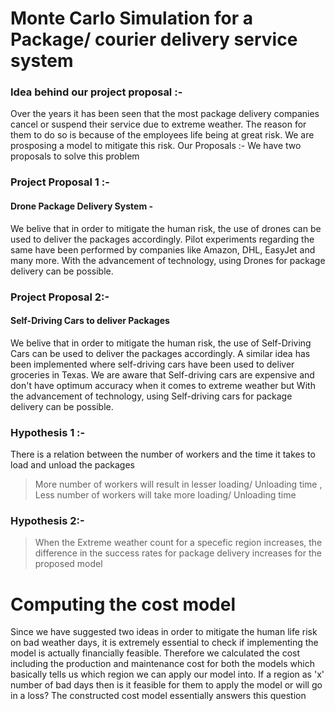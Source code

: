 # Monte Carlo Simulation for a Package/ courier delivery service system
### Idea behind our project proposal :-
Over the years it has been seen that the most package delivery companies cancel or suspend their service due to extreme weather. The reason for them to do so is because of the employees life being at great risk. We are prosposing a model to mitigate this risk. 
Our Proposals :-
We have two proposals to solve this problem
### Project Proposal 1 :-
#### Drone Package Delivery System -
We belive that in order to mitigate the human risk, the use of drones can be used to deliver the packages accordingly.
Pilot experiments regarding the same have been performed by companies like Amazon, DHL, EasyJet and many more.
With the advancement of technology, using Drones for package delivery can be possible.

### Project Proposal 2:-
#### Self-Driving Cars to deliver Packages
We belive that in order to mitigate the human risk, the use of Self-Driving Cars can be used to deliver the packages accordingly.
A similar idea has been implemented where self-driving cars have been used to deliver groceries in Texas.
We are aware that Self-driving cars are expensive and don't have optimum accuracy when it comes to extreme weather but 
With the advancement of technology, using Self-driving cars for package delivery can be possible.

### Hypothesis 1 :-
There is a relation between the number of workers and the time it takes to load and unload the packages
> More number of workers will result in lesser loading/ Unloading time , Less number of workers will take more loading/ Unloading time

### Hypothesis 2:-
> When the Extreme weather count for a specefic region increases, the difference in the success rates for package delivery increases for the proposed model 

# Computing the cost model
Since we have suggested two ideas in order to mitigate the human life risk on bad weather days, it is extremely essential to check if implementing the model is actually financially feasible. Therefore we calculated the cost including the production and maintenance cost for both the models which basically tells us which region we can apply our model into. If a region as 'x' number of bad days then is it feasible for them to apply the model or will go in a loss? The constructed cost model essentially answers this question
